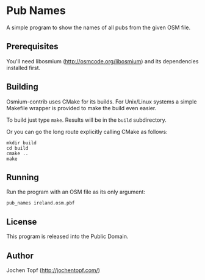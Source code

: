 
# Pub Names

A simple program to show the names of all pubs from the given OSM file.


## Prerequisites

You'll need libosmium (http://osmcode.org/libosmium) and its dependencies
installed first.


## Building

Osmium-contrib uses CMake for its builds. For Unix/Linux systems a simple
Makefile wrapper is provided to make the build even easier.

To build just type `make`. Results will be in the `build` subdirectory.

Or you can go the long route explicitly calling CMake as follows:

```
mkdir build
cd build
cmake ..
make
```


## Running

Run the program with an OSM file as its only argument:

`pub_names ireland.osm.pbf`


## License

This program is released into the Public Domain.


## Author

Jochen Topf (http://jochentopf.com/)

